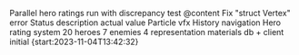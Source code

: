 Parallel hero ratings run with discrepancy test @content
Fix "struct Vertex" error
Status description actual value
Particle vfx
History navigation
Hero rating system
20 heroes
7 enemies
4 representation materials
db + client initial {start:2023-11-04T13:42:32}